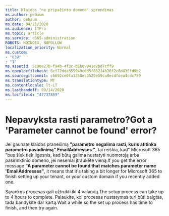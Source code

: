 ```yaml
---
title: Klaidos "ne pripažinto domeno" sprendimas
ms.author: pebaum
author: pebaum
ms.date: 04/21/2020
ms.audience: ITPro
ms.topic: article
ms.service: o365-administration
ROBOTS: NOINDEX, NOFOLLOW
localization_priority: Normal
ms.custom:
- "839"
- "1"
ms.assetid: 5190e27b-f94b-4f3c-b5b8-841e2bd7cff9
ms.openlocfilehash: 6cf72dda355949e6d5f83214b26f2c8d435fd9b2
ms.sourcegitcommit: c6692ce0fa1358ec3529e59ca0ecdfdea4cdc759
ms.translationtype: MT
ms.contentlocale: lt-LT
ms.lasthandoff: 09/14/2020
ms.locfileid: "47737889"
---
```

# <a name="got-a-parameter-cannot-be-found-error"></a><span data-ttu-id="fe874-102">Nepavyksta rasti parametro?</span><span class="sxs-lookup"><span data-stu-id="fe874-102">Got a 'Parameter cannot be found' error?</span></span>

<span data-ttu-id="fe874-103">Jei gaunate klaidos pranešimą **"parametro negalima rasti, kuris atitinka parametro pavadinimą" EmailAddresses "**, tai reiškia, kad" Microsoft 365 "bus šiek tiek ilgesnis, kad būtų galima nustatyti nuomotoją arba pasirinktinio domeno, jei neseniai įtraukėte vieną.</span><span class="sxs-lookup"><span data-stu-id="fe874-103">If you get the error message **"A parameter cannot be found that matches parameter name 'EmailAddresses"**, it means that it's taking a bit longer for Microsoft 365 to finish setting up your tenant, or your custom domain if you recently added one.</span></span>
  
<span data-ttu-id="fe874-104">Sąrankos procesas gali užtrukti iki 4 valandų.</span><span class="sxs-lookup"><span data-stu-id="fe874-104">The setup process can take up to 4 hours to complete.</span></span> <span data-ttu-id="fe874-105">Palaukite, kol procesas nustatymas turi būti baigtas, tada bandykite dar kartą.</span><span class="sxs-lookup"><span data-stu-id="fe874-105">Wait a while so the set up process has time to finish, and then try again.</span></span>
  